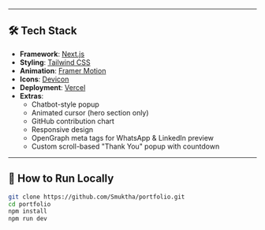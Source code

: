 
---

## 🛠️ Tech Stack

- **Framework**: [Next.js](https://nextjs.org/)
- **Styling**: [Tailwind CSS](https://tailwindcss.com/)
- **Animation**: [Framer Motion](https://www.framer.com/motion/)
- **Icons**: [Devicon](https://devicon.dev/)
- **Deployment**: [Vercel](https://vercel.com/)
- **Extras**: 
  - Chatbot-style popup
  - Animated cursor (hero section only)
  - GitHub contribution chart
  - Responsive design
  - OpenGraph meta tags for WhatsApp & LinkedIn preview
  - Custom scroll-based "Thank You" popup with countdown

---

## 🔧 How to Run Locally

```bash
git clone https://github.com/Smuktha/portfolio.git
cd portfolio
npm install
npm run dev
